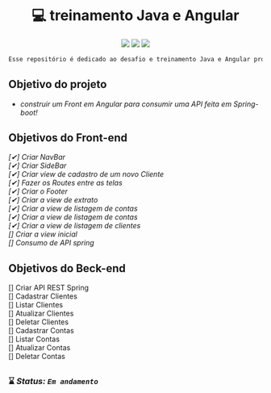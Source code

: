 # 

<h1 align="center"> 💻 treinamento Java e Angular </h1> 

<p align="center">
<img src="https://img.shields.io/badge/Angular%20-%23F7DF1E.svg?&style=for-the-badge&color=DD0031" />
<img src="https://img.shields.io/badge/Bootstrap%20-%23F7DF1E.svg?&style=for-the-badge&color=7044A3" />
<img src="https://img.shields.io/badge/Java%20-%23F7DF1E.svg?&style=for-the-badge&color=F7DF1E" />

 
</p>

```php 
Esse repositório é dedicado ao desafio e treinamento Java e Angular proporcianado pela Indra
```
## Objetivo do projeto 
<i>
    
 * construir um Front em Angular para consumir uma API feita em Spring-boot!



</i>

## Objetivos do Front-end<br> 
<i>
 
[✔] Criar NavBar<br>
[✔] Criar SideBar<br>
[✔] Criar view de cadastro de um novo Cliente<br>
[✔] Fazer os Routes entre as telas<br>
[✔] Criar o Footer<br>
[✔] Criar a view de extrato<br>
[✔] Criar a view de listagem de contas<br>
[✔] Criar a view de listagem de contas<br>
[✔] Criar a view de listagem de clientes<br>
[] Criar a view inicial<br>
[] Consumo de API spring<br>
 

 
</i>


 ## Objetivos do Beck-end 
[] Criar API REST Spring <br>
[] Cadastrar Clientes<br>
[] Listar Clientes<br>
[] Atualizar Clientes<br>
[] Deletar Clientes<br>
[] Cadastrar Contas<br>
[] Listar Contas<br>
[] Atualizar Contas<br>
[] Deletar Contas<br>





 


##

### ⌛ <i>Status: **`Em andamento`** </i>
 
